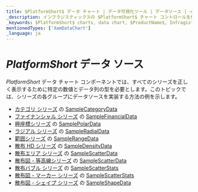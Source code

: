```yaml
---
title: $PlatformShort$ データ チャート | データ可視化ツール | データソース | インフラジスティックス
_description: インフラジスティックスの $PlatformShort$ チャート コントロールを使用して、柱状、エリア、棒、円、ドーナツなど、さまざまな種類のチャートを作成します。$ProductName$ グラフ タイプについて説明します。
_keywords: $PlatformShort$ charts, data chart, $ProductName$, Infragistics, data sources, $PlatformShort$ チャート, データ チャート, インフラジスティックス, データソース
mentionedTypes: ['XamDataChart']
_language: ja
---
```

# $PlatformShort$ データ ソース

$PlatformShort$ データ チャート コンポーネントでは、すべてのシリーズを正しく表示するために特定の数値とデータ列の型を必要とします。このトピックでは、シリーズの各グループにデータソースを実装する方法の例を示します。

- [カテゴリ シリーズ](data-chart-type-category-series.md) の [SampleCategoryData](data-chart-data-sources-category.md)
- [ファイナンシャル シリーズ](data-chart-type-financial-series.md) の [SampleFinancialData](data-chart-data-sources-financial.md)
- [極座標シリーズ](data-chart-type-polar-series.md) の [SamplePolarData](data-chart-data-sources-polar.md)
- [ラジアル シリーズ](data-chart-type-radial-series.md) の [SampleRadialData](data-chart-data-sources-radial.md)
- [範囲シリーズ](data-chart-type-range-series.md) の [SampleRangeData](data-chart-data-sources-range.md)
- [散布 HD シリーズ](data-chart-type-scatter-hd-series.md) の [SampleDensityData](data-chart-data-sources-density.md)
- [散布エリア シリーズ](data-chart-type-scatter-contour-series.md) の [SampleScatterData](data-chart-data-sources-scatter.md)
- [散布図 - 等高線シリーズ](data-chart-type-scatter-contour-series.md) の [SampleScatterData](data-chart-data-sources-scatter.md)
- [散布バブル シリーズ](data-chart-type-scatter-bubble-series.md) の [SampleScatterStats](data-chart-data-sources-stats.md)
- [散布図 - マーカー シリーズ](data-chart-type-scatter-point-series.md) の [SampleScatterStats](data-chart-data-sources-stats.md)
- [散布図 - シェイプ シリーズ](data-chart-type-shape-series.md) の [SampleShapeData](data-chart-data-sources-shape.md)
